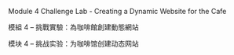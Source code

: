 Module 4 Challenge Lab - Creating a Dynamic Website for the Cafe

模組 4 – 挑戰實驗：為咖啡館創建動態網站

模块 4 – 挑战实验：为咖啡馆创建动态网站